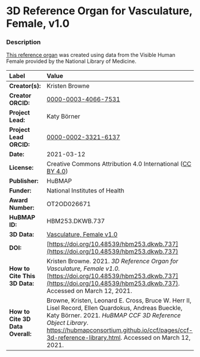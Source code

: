 # 3D Reference Organ for Vasculature, Female, v1.0

### Description
[This reference organ](https://hubmapconsortium.github.io/ccf/pages/ccf-3d-reference-library.html) was created using data from the Visible Human Female provided by the National Library of Medicine.

| Label | Value |
| :------------- |:-------------|
| **Creator(s):** | Kristen Browne |
| **Creator ORCID:** | [0000-0003-4066-7531](https://orcid.org/0000-0003-4066-7531) |
| **Project Lead:** | Katy B&ouml;rner |
| **Project Lead ORCID:** | [0000-0002-3321-6137](https://orcid.org/0000-0002-3321-6137) |
| **Date:** | 2021-03-12 |
| **License:** | Creative Commons Attribution 4.0 International ([CC BY 4.0](https://creativecommons.org/licenses/by/4.0/)) |
| **Publisher:** | HuBMAP |
| **Funder:** | National Institutes of Health |
| **Award Number:** | OT2OD026671 |
| **HuBMAP ID:** | HBM253.DKWB.737 |
| **3D Data:** | [Vasculature, Female v1.0](https://hubmapconsortium.github.io/ccf-releases/v1.0/models/VH_F_Vasculature_v1.0.glb) |
| **DOI:** | [https://doi.org/10.48539/hbm253.dkwb.737](https://doi.org/10.48539/hbm253.dkwb.737) |
| **How to Cite This 3D Data:** | Kristen Browne. 2021. *3D Reference Organ for Vasculature, Female v1.0.* [https://doi.org/10.48539/hbm253.dkwb.737](https://doi.org/10.48539/hbm253.dkwb.737). Accessed on March 12, 2021. |
| **How to Cite 3D Data Overall:** | Browne, Kristen, Leonard E. Cross, Bruce W. Herr II, Lisel Record, Ellen Quardokus, Andreas Bueckle, Katy B&ouml;rner. 2021. *HuBMAP CCF 3D Reference Object Library*. https://hubmapconsortium.github.io/ccf/pages/ccf-3d-reference-library.html. Accessed on March 12, 2021. |